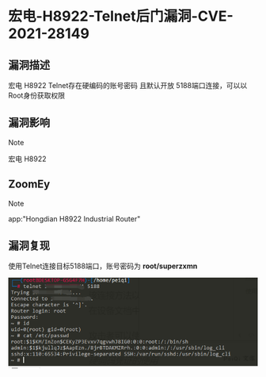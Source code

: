 # 宏电-H8922-Telnet后门漏洞-CVE-2021-28149

## 漏洞描述

宏电 H8922 Telnet存在硬编码的账号密码 且默认开放 5188端口连接，可以以Root身份获取权限

## 漏洞影响

> [!NOTE]
>
> 宏电 H8922

## ZoomEy

> [!NOTE]
>
> app:"Hongdian H8922 Industrial Router"

## 漏洞复现

使用Telnet连接目标5188端口，账号密码为 **root/superzxmn**

![](宏电-H8922-Telnet后门漏洞-CVE-2021-28149.assets/1627363574935236.jpg)